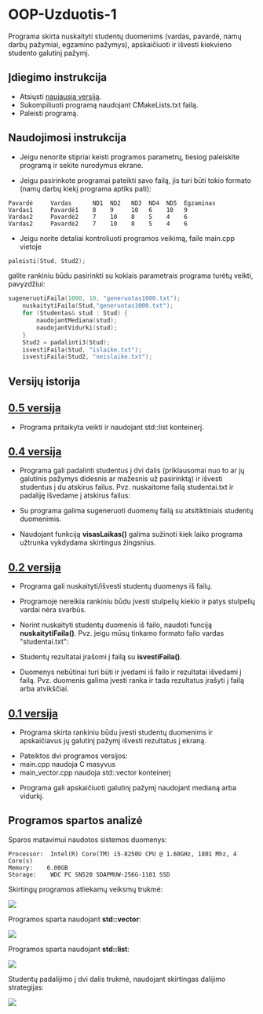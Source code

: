 # OOP-Uzduotis-1

Programa skirta nuskaityti studentų duomenims (vardas, pavardė, namų darbų pažymiai, egzamino pažymys), apskaičiuoti ir išvesti kiekvieno studento galutinį pažymį.

## Įdiegimo instrukcija

- Atsiųsti [naujausią versiją](https://github.com/dovmar/OOP-Uzduotis-1/releases/).
- Sukompiliuoti programą naudojant CMakeLists.txt failą.
- Paleisti programą.

## Naudojimosi instrukcija

- Jeigu nenorite stipriai keisti programos parametrų, tiesiog paleiskite programą ir sekite nurodymus ekrane.

- Jeigu pasirinkote programai pateikti savo failą, jis turi būti tokio formato (namų darbų kiekį programa aptiks pati):
```
Pavardė     Vardas      ND1  ND2   ND3  ND4  ND5  Egzaminas
Vardas1     Pavardė1    8    9     10   6    10   9
Vardas2     Pavardė2    7    10    8    5    4    6
Vardas2     Pavardė2    7    10    8    5    4    6
```

- Jeigu norite detaliai kontroliuoti programos veikimą, faile main.cpp vietoje 
```c++
paleisti(Stud, Stud2);
```
 galite rankiniu būdu pasirinkti su kokiais parametrais programa turėtų veikti, pavyzdžiui:
```c++
sugeneruotiFaila(1000, 10, "generuotas1000.txt");
    nuskaitytiFaila(Stud,"generuotas1000.txt");
    for (Studentas& stud : Stud) {
        naudojantMediana(stud);
        naudojantVidurki(stud);
    }
    Stud2 = padalinti3(Stud);
    isvestiFaila(Stud, "islaike.txt");
    isvestiFaila(Stud2, "neislaike.txt");
```

## Versijų istorija


## [0.5 versija](https://github.com/dovmar/OOP-Uzduotis-1/releases/tag/v0.5)

- Programa pritaikyta veikti ir naudojant std::list konteinerį.


## [0.4 versija](https://github.com/dovmar/OOP-Uzduotis-1/releases/tag/v0.4)

 
- Programa gali padalinti studentus į dvi dalis (priklausomai nuo to ar jų galutinis pažymys didesnis ar mažesnis už pasirinktą) ir išvesti studentus į du atskirus failus. Pvz. nuskaitome failą studentai.txt ir padaliję išvedame į atskirus failus:


- Su programa galima sugeneruoti duomenų failą su atsitiktiniais studentų duomenimis.


- Naudojant funkciją **visasLaikas()** galima sužinoti kiek laiko programa užtrunka vykdydama skirtingus žingsnius.


## [0.2 versija](https://github.com/dovmar/OOP-Uzduotis-1/releases/tag/v0.2)


- Programa gali nuskaityti/išvesti studentų duomenys iš failų.  

- Programoje nereikia rankiniu būdu įvesti stulpelių kiekio ir patys stulpelių vardai nėra svarbūs.

- Norint nuskaityti studentų duomenis iš failo, naudoti funciją **nuskaitytiFaila()**. Pvz. jeigu mūsų tinkamo formato failo vardas "studentai.txt":

- Studentų rezultatai įrašomi į failą su **isvestiFaila()**.

- Duomenys nebūtinai turi būti ir įvedami iš failo ir rezultatai išvedami į failą. Pvz. duomenis galima įvesti ranka ir tada rezultatus įrašyti į failą arba atvikščiai.


## [0.1 versija](https://github.com/dovmar/OOP-Uzduotis-1/releases/tag/v0.1)

- Programa skirta rankiniu būdu įvesti studentų duomenims ir apskaičiavus jų galutinį pažymį išvesti rezultatus į ekraną.

* Pateiktos dvi programos versijos:
 * main.cpp naudoja C masyvus
 * main_vector.cpp naudoja std::vector konteinerį

- Programa gali apskaičiuoti galutinį pažymį naudojant medianą arba vidurkį.



## Programos spartos analizė

Sparos matavimui naudotos sistemos duomenys:

```
Processor:	Intel(R) Core(TM) i5-8250U CPU @ 1.60GHz, 1801 Mhz, 4 Core(s)
Memory:    6.00GB
Storage:  	WDC PC SN520 SDAPMUW-256G-1101 SSD

```

Skirtingų programos atliekamų veiksmų trukmė:

![](spartos_analizė/programos_sparta.png)


Programos sparta naudojant **std::vector**:

![](spartos_analizė/vector_sparta.png)


Programos sparta naudojant **std::list**:

![](spartos_analizė/list_sparta.png)


Studentų padalijimo į dvi dalis trukmė, naudojant skirtingas dalijimo strategijas:

![](spartos_analizė/dalijimo_sparta.png)
